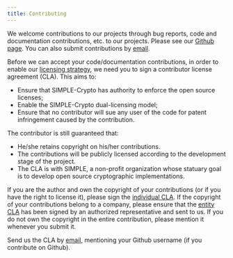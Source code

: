 ```yaml
---
title: Contributing
---
```


We welcome contributions to our projects through bug reports, code and
documentation contributions, etc. to our projects. Please see our
[Github page](ttps://github.com/simple-crypto). You can also submit
contributions by [email](mailto:info@simple-crypto.dev).

Before we can accept your code/documentation contributions, in order to enable
our [licensing strategy](/about/organization#licenses), we need you to sign a
contributor license agreement (CLA). This aims to:

- Ensure that SIMPLE-Crypto has authority to enforce the open source licenses;
- Enable the SIMPLE-Crypto dual-licensing model;
- Ensure that no contributor will sue any user of the code for patent infringement caused by the contribution.

The contributor is still guaranteed that:

- He/she retains copyright on his/her contributions.
- The contributions will be publicly licensed according to the development stage of the project.
- The CLA is with SIMPLE, a non-profit organization whose statuary goal is to develop open source cryptographic implementations.

If you are the author and own the copyright of your contributions (or if you have the right to license it), please sign the [individual CLA](pdfs/cla_individual.pdf).
If the copyright of your contributions belong to a company, please ensure that the [entity CLA](pdfs/cla_entity.pdf) has been signed by an authorized representative and sent to us.
If you do not own the copyright in the entire contribution, please mention it whenever you submit it.

Send us the CLA by [email](mailto:info@simple-crypto.dev), mentioning your Github username (if you contribute on Github).
